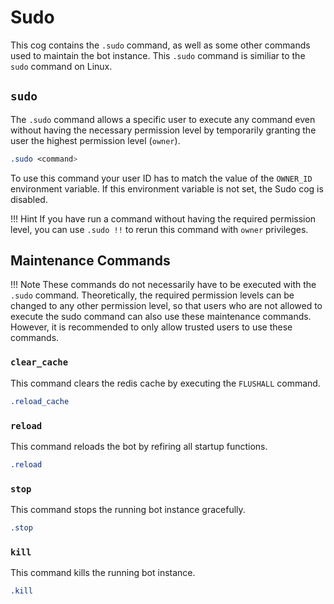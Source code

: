 # Sudo
This cog contains the `.sudo` command, as well as some other commands used to maintain the bot instance. This `.sudo` command is similiar to the `sudo` command on Linux.


## `sudo`
The `.sudo` command allows a specific user to execute any command even without having the necessary permission level by temporarily granting the user the highest permission level (`owner`).

```css
.sudo <command>
```

To use this command your user ID has to match the value of the `OWNER_ID` environment variable. If this environment variable is not set, the Sudo cog is disabled.

!!! Hint
    If you have run a command without having the required permission level, you can use `.sudo !!` to rerun this command with `owner` privileges.


## Maintenance Commands

!!! Note
    These commands do not necessarily have to be executed with the `.sudo` command. Theoretically, the required permission levels can be changed to any other permission level, so that users who are not allowed to execute the sudo command can also use these maintenance commands. However, it is recommended to only allow trusted users to use these commands.

### `clear_cache`
This command clears the redis cache by executing the `FLUSHALL` command.

```css
.reload_cache
```

### `reload`
This command reloads the bot by refiring all startup functions.

```css
.reload
```

### `stop`
This command stops the running bot instance gracefully.

```css
.stop
```

### `kill`
This command kills the running bot instance.
```css
.kill
```
